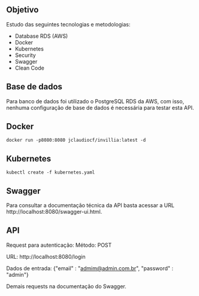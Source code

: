 Objetivo
---
Estudo das seguintes tecnologias e metodologias:
- Database RDS (AWS)
- Docker
- Kubernetes
- Security
- Swagger
- Clean Code

Base de dados
---
Para banco de dados foi utilizado o PostgreSQL RDS da AWS, com isso, nenhuma configuração de base de dados é necessária para testar esta API.

Docker
---
```
docker run -p8080:8080 jclaudiocf/invillia:latest -d
```

Kubernetes
---
```
kubectl create -f kubernetes.yaml
```

Swagger
---
Para consultar a documentação técnica da API basta acessar a URL http://localhost:8080/swagger-ui.html.

API
---
Request para autenticação:
Método: POST

URL: http://localhost:8080/login

Dados de entrada: {"email" : "admim@admin.com.br", "password" : "admin"}

Demais requests na documentação do Swagger.
